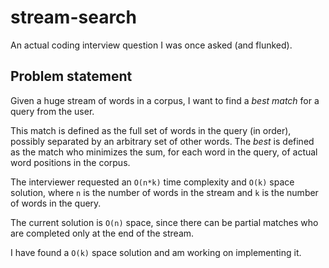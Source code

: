 stream-search
=============

An actual coding interview question I was once asked (and flunked).

## Problem statement

Given a huge stream of words in a corpus, I want to find a *best match* for a
query from the user.

This match is defined as the full set of words in the query (in order),
possibly separated by an arbitrary set of other words. The *best* is defined as
the match who minimizes the sum, for each word in the query, of actual word
positions in the corpus.

The interviewer requested an `O(n*k)` time complexity and `O(k)` space
solution, where `n` is the number of words in the stream and `k` is the number
of words in the query.

The current solution is `O(n)` space, since there can be partial matches who
are completed only at the end of the stream.

I have found a `O(k)` space solution and am working on implementing it.
